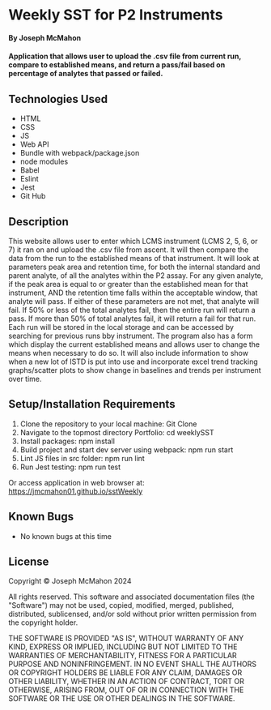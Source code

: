 # Weekly SST for P2 Instruments

#### By Joseph McMahon

#### Application that allows user to upload the .csv file from current run, compare to established means, and return a pass/fail based on percentage of analytes that passed or failed. 

## Technologies Used
* HTML
* CSS
* JS
* Web API
* Bundle with webpack/package.json
* node modules
* Babel
* Eslint
* Jest
* Git Hub


## Description
This website allows user to enter which LCMS instrument (LCMS 2, 5, 6, or 7) it ran on and upload the .csv file from ascent. It will then compare the data from the run to the established means of that instrument. It will look at parameters peak area and retention time, for both the internal standard and parent analyte, of all the analytes within the P2 assay. For any given analyte, if the peak area is equal to or greater than the established mean for that instrument, AND the retention time falls within the acceptable window, that analyte will pass. If either of these parameters are not met, that analyte will fail. If 50% or less of the total analytes fail, then the entire run will return a pass. If more than 50% of total analytes fail, it will return a fail for that run. Each run will be stored in the local storage and can be accessed by searching for previous runs bby instrument. The program also has a form which display the current established means and allows user to change the means when necessary to do so. It will also include information to show when a new lot of ISTD is put into use and incorporate excel trend tracking graphs/scatter plots to show change in baselines and trends per instrument over time. 

## Setup/Installation Requirements
1. Clone the repository to your local machine: 
Git Clone
2. Navigate to the topmost directory Portfolio:
cd weeklySST
3. Install packages: 
npm install
4. Build project and start dev server using webpack:
npm run start
5. Lint JS files in src folder:
npm run lint
6. Run Jest testing:
npm run test


Or access application in web browser at: 
https://jmcmahon01.github.io/sstWeekly

## Known Bugs
* No known bugs at this time





## License
Copyright © Joseph McMahon 2024

All rights reserved. This software and associated documentation files (the "Software") may not be used, copied, modified, merged, published, distributed, sublicensed, and/or sold without prior written permission from the copyright holder.

THE SOFTWARE IS PROVIDED "AS IS", WITHOUT WARRANTY OF ANY KIND, EXPRESS OR IMPLIED, INCLUDING BUT NOT LIMITED TO THE WARRANTIES OF MERCHANTABILITY, FITNESS FOR A PARTICULAR PURPOSE AND NONINFRINGEMENT. IN NO EVENT SHALL THE AUTHORS OR COPYRIGHT HOLDERS BE LIABLE FOR ANY CLAIM, DAMAGES OR OTHER LIABILITY, WHETHER IN AN ACTION OF CONTRACT, TORT OR OTHERWISE, ARISING FROM, OUT OF OR IN CONNECTION WITH THE SOFTWARE OR THE USE OR OTHER DEALINGS IN THE SOFTWARE.
